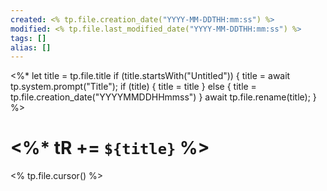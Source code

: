 ```yaml
---
created: <% tp.file.creation_date("YYYY-MM-DDTHH:mm:ss") %>
modified: <% tp.file.last_modified_date("YYYY-MM-DDTHH:mm:ss") %>
tags: []
alias: []
---
```

<%*
  let title = tp.file.title
  if (title.startsWith("Untitled")) {
    title = await tp.system.prompt("Title");
	if (title) {
	title = title
	} else {
	title = tp.file.creation_date("YYYYMMDDHHmmss")
	}
    await tp.file.rename(title);
  } 
%>

# <%* tR += `${title}` %>
<% tp.file.cursor() %>